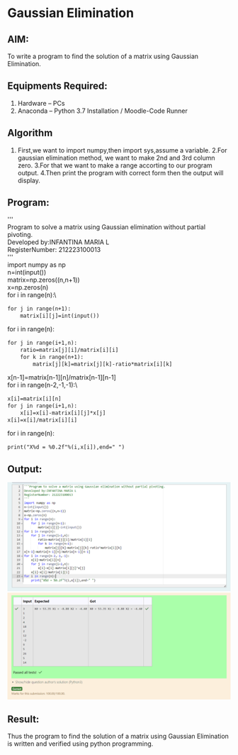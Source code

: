 # Gaussian Elimination

## AIM:
To write a program to find the solution of a matrix using Gaussian Elimination.

## Equipments Required:
1. Hardware – PCs
2. Anaconda – Python 3.7 Installation / Moodle-Code Runner

## Algorithm
1. First,we want to import numpy,then import sys,assume a variable.
2.For gaussian elimination method, we want to make 2nd and 3rd column zero.
3.For that we want to make a range accorting to our program output.
4.Then print the program with correct form then the output will display. 

## Program:
'''\
Program to solve a matrix using Gaussian elimination without partial pivoting.\
Developed by:INFANTINA MARIA L\
RegisterNumber: 212223100013\
'''\
import numpy as np\
n=int(input())\
matrix=np.zeros((n,n+1))\
x=np.zeros(n)\
for i in range(n):\
    
    for j in range(n+1):
        matrix[i][j]=int(input())
for i in range(n):
    
    for j in range(i+1,n):
        ratio=matrix[j][i]/matrix[i][i]
        for k in range(n+1):
            matrix[j][k]=matrix[j][k]-ratio*matrix[i][k]
x[n-1]=matrix[n-1][n]/matrix[n-1][n-1]\
for i in range(n-2,-1,-1):\
    
    x[i]=matrix[i][n]
    for j in range(i+1,n):
        x[i]=x[i]-matrix[i][j]*x[j]
    x[i]=x[i]/matrix[i][i]
for i in range(n):
    
    print("X%d = %0.2f"%(i,x[i]),end=" ")

## Output:
![alt text](<Screenshot 2024-04-23 102222.png>)
![alt text](<Screenshot 2024-04-23 102113.png>)


## Result:
Thus the program to find the solution of a matrix using Gaussian Elimination is written and verified using python programming.

